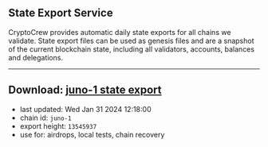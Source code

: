 ## State Export Service
CryptoCrew provides automatic daily state exports for all chains we validate. State export files can be used as genesis files and are a snapshot of the current blockchain state, including all validators, accounts, balances and delegations.

---
**Download: [juno-1 state export](https://dl.ccvalidators.com/SERVICE/juno/juno-1_export_13545937.json)**
---

- last updated: Wed Jan 31 2024 12:18:00
- chain id: `juno-1`
- export height: `13545937`
- use for: airdrops, local tests, chain recovery
